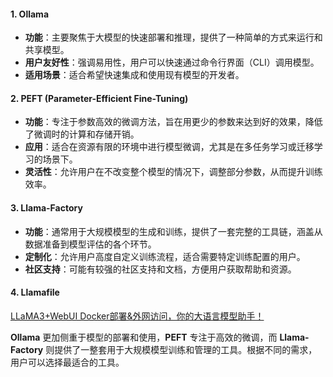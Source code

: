 #### 1. **Ollama**

- **功能**：主要聚焦于大模型的快速部署和推理，提供了一种简单的方式来运行和共享模型。
- **用户友好性**：强调易用性，用户可以快速通过命令行界面（CLI）调用模型。
- **适用场景**：适合希望快速集成和使用现有模型的开发者。

#### 2. **PEFT (Parameter-Efficient Fine-Tuning)**

- **功能**：专注于参数高效的微调方法，旨在用更少的参数来达到好的效果，降低了微调时的计算和存储开销。
- **应用**：适合在资源有限的环境中进行模型微调，尤其是在多任务学习或迁移学习的场景下。
- **灵活性**：允许用户在不改变整个模型的情况下，调整部分参数，从而提升训练效率。

#### 3. **Llama-Factory**

- **功能**：通常用于大规模模型的生成和训练，提供了一套完整的工具链，涵盖从数据准备到模型评估的各个环节。
- **定制化**：允许用户高度自定义训练流程，适合需要特定训练配置的用户。
- **社区支持**：可能有较强的社区支持和文档，方便用户获取帮助和资源。

#### 4. **Llamafile**
[LLaMA3+WebUI Docker部署&外网访问，你的大语言模型助手！](https://www.bilibili.com/video/BV1db421Y7sp?vd_source=14fa069dd1a8b00449a35e1427fe06a5)


**Ollama** 更加侧重于模型的部署和使用，**PEFT** 专注于高效的微调，而 **Llama-Factory** 则提供了一整套用于大规模模型训练和管理的工具。根据不同的需求，用户可以选择最适合的工具。